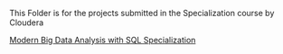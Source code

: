 This Folder is for the projects submitted in the Specialization course by Cloudera

[Modern Big Data Analysis with SQL Specialization](https://www.coursera.org/specializations/cloudera-big-data-analysis-sql)
